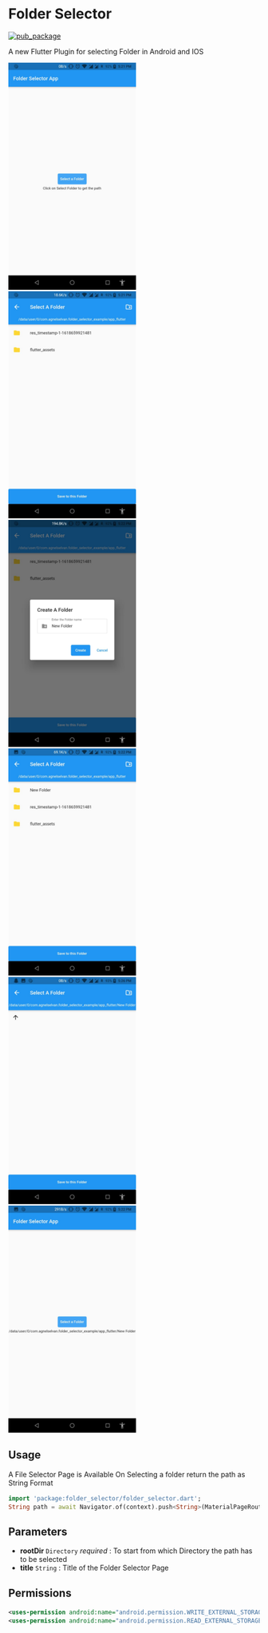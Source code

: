 # Folder Selector

[![pub_package](https://img.shields.io/pub/v/folder_selector?color=green)](https://pub.dev/packages/folder_selector)

A new Flutter Plugin for selecting Folder in Android and IOS

<img src="./outputs/1.jpeg" width="256" height="455"> <img src="./outputs/2.jpeg" width="256" height="455"> <img src="./outputs/3.jpeg" width="256" height="455"> <img src="./outputs/4.jpeg" width="256" height="455"> <img src="./outputs/5.jpeg" width="256" height="455"> <img src="./outputs/6.jpeg" width="256" height="455">

## Usage

A File Selector Page is Available 
On Selecting a folder return the path as String Format
```dart
import 'package:folder_selector/folder_selector.dart';
String path = await Navigator.of(context).push<String>(MaterialPageRoute(builder: (context) => FolderSelector(rootDir: rootDir,) ));
```

## Parameters
- **rootDir** `Directory` *required* : To start from which Directory the path has to be selected
- **title** `String` : Title of the Folder Selector Page

## Permissions

```xml
<uses-permission android:name="android.permission.WRITE_EXTERNAL_STORAGE" />
<uses-permission android:name="android.permission.READ_EXTERNAL_STORAGE" />
```
